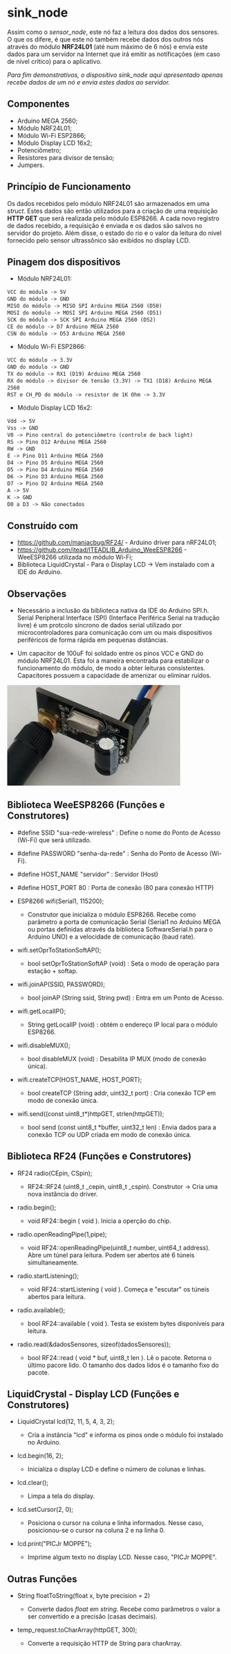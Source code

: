 # sink_node

Assim como o *sensor_node*, este nó faz a leitura dos dados dos sensores.
O que os difere, é que este nó também recebe dados dos outros nós através do módulo **NRF24L01** (até num máximo de 6 nós)
e envia este dados para um servidor na Internet que irá emitir as notificações (em caso de nível crítico) para o aplicativo.

*Para fim demonstrativos, o dispositivo sink_node aqui apresentado apenas recebe dados de um nó e envia estes dados ao servidor.*

## Componentes
- Arduino MEGA 2560;
- Módulo NRF24L01;
- Módulo Wi-Fi ESP2866;
- Módulo Display LCD 16x2;
- Potenciômetro;
- Resistores para divisor de tensão;
- Jumpers.

## Princípio de Funcionamento

Os dados recebidos pelo módulo NRF24L01 são armazenados em uma *struct*.
Estes dados são então utilizados para a criação de uma requisição **HTTP GET** que será realizada pelo
módulo ESP8266. A cada novo registro de dados recebido, a requisição é enviada e os dados
são salvos no servidor do projeto. Além disse, o estado do rio e o valor da leitura do nível fornecido pelo sensor ultrassônico
são exibidos no display LCD.

## Pinagem dos dispositivos

- Módulo NRF24L01:
```
VCC do módulo -> 5V
GND do módulo -> GND
MISO do módulo -> MISO SPI Arduino MEGA 2560 (D50)
MOSI do módulo -> MOSI SPI Arduino MEGA 2560 (D51)
SCK do módulo -> SCK SPI Arduino MEGA 2560 (D52)
CE do módulo -> D7 Arduino MEGA 2560
CSN do módulo -> D53 Arduino MEGA 2560
```

- Módulo Wi-Fi ESP2866:
```
VCC do módulo -> 3.3V
GND do módulo -> GND
TX do módulo -> RX1 (D19) Arduino MEGA 2560
RX do módulo -> divisor de tensão (3.3V) -> TX1 (D18) Arduino MEGA 2560
RST e CH_PD do módulo -> resistor de 1K Ohm -> 3.3V
```

- Módulo Display LCD 16x2:
```
Vdd -> 5V
Vss -> GND
V0 -> Pino central do potenciômetro (controle de back light)
RS -> Pino D12 Arduino MEGA 2560
RW -> GND
E -> Pino D11 Arduino MEGA 2560
D4 -> Pino D5 Arduino MEGA 2560
D5 -> Pino D4 Arduino MEGA 2560
D6 -> Pino D3 Arduino MEGA 2560
D7 -> Pino D2 Arduino MEGA 2560
A -> 5V
K -> GND
D0 a D3 -> Não conectados
```

## Construído com

- https://github.com/maniacbug/RF24/ - Arduino driver para nRF24L01;
- https://github.com/itead/ITEADLIB_Arduino_WeeESP8266 - WeeESP8266 utilizada no módulo Wi-Fi;
- Biblioteca LiquidCrystal - Para o Display LCD -> Vem instalado com a IDE do Arduino.

## Observações

- Necessário a inclusão da biblioteca nativa da IDE do Arduino SPI.h.
Serial Peripheral Interface (SPI) (Interface Periférica Serial na tradução livre) é um
protcolo síncrono de dados serial utilizado por microcontroladores
para comunicação com um ou mais dispositivos periféricos de forma rápida em pequenas distâncias.

- Um capacitor de 100uF foi soldado entre os pinos VCC e GND do módulo NRF24L01.
Esta foi a maneira encontrada para estabilizar o funcionamento do módulo, de modo a obter leituras consistentes.
Capacitores possuem a capacidade de amenizar ou eliminar ruídos.

![Alt text](/NRF24_Capacitor_VCC_GND.jpg?raw=true "Capacitor entre o VCC e o GND do NRF24L01")

## Biblioteca WeeESP8266 (Funções e Construtores)

- #define SSID  "sua-rede-wireless" : Define o nome do Ponto de Acesso (Wi-Fi) que será utilizado.
- #define PASSWORD  "senha-da-rede" : Senha do Ponto de Acesso (Wi-Fi).
- #define HOST_NAME "servidor"      : Servidor (Host)
- #define HOST_PORT 80              : Porta de conexão (80 para conexão HTTP)

- ESP8266 wifi(Serial1, 115200);
  - Construtor que inicializa o módulo ESP8266. Recebe como parâmetro a porta de comunicação Serial (Serial1 no Arduino MEGA ou
  portas definidas através da biblioteca SoftwareSerial.h para o Arduino UNO) e a velocidade de comunicação (baud rate).

- wifi.setOprToStationSoftAP();
  - bool    setOprToStationSoftAP (void) : Seta o modo de operação para estação + softap.

- wifi.joinAP(SSID, PASSWORD);
  - bool    joinAP (String ssid, String pwd) : Entra em um Ponto de Acesso.

- wifi.getLocalIP();
  - String    getLocalIP (void) : obtém o endereço IP local para o módulo ESP8266.

- wifi.disableMUX();
  - bool    disableMUX (void) : Desabilita IP MUX (modo de conexão única).

- wifi.createTCP(HOST_NAME, HOST_PORT);
  - bool    createTCP (String addr, uint32_t port) : Cria conexão TCP em modo de conexão única. 

- wifi.send((const uint8_t*)httpGET, strlen(httpGET));
  - bool    send (const uint8_t *buffer, uint32_t len) : Envia dados para a conexão TCP ou UDP criada em modo de conexão única.

## Biblioteca RF24 (Funções e Construtores)

- RF24 radio(CEpin, CSpin);
  - RF24::RF24 (uint8_t _cepin, uint8_t _cspin). Construtor -> Cria uma nova instância do driver.
  
- radio.begin();
  - void RF24::begin ( void ). Inicia a operção do chip.
  
- radio.openReadingPipe(1,pipe);
  - void RF24::openReadingPipe(uint8_t number, uint64_t address). Abre um túnel para leitura. Podem ser abertos até 6 túneis simultaneamente.
  
- radio.startListening();
  - void RF24::startListening ( void ). Começa e "escutar" os túneis abertos para leitura.
  
- radio.available();
  - bool RF24::available ( void ). Testa se existem bytes disponíveis para leitura.
  
- radio.read(&dadosSensores, sizeof(dadosSensores));
  - bool RF24::read ( void * buf, uint8_t len ). Lê o pacote. Retorna o último pacore lido. O tamanho dos dados lidos
  é o tamanho fixo do pacote.
  
## LiquidCrystal - Display LCD (Funções e Construtores)

- LiquidCrystal lcd(12, 11, 5, 4, 3, 2);
  - Cria a instância "lcd" e informa os pinos onde o módulo foi instalado no Arduino.
  
- lcd.begin(16, 2);
  - Inicializa o display LCD e define o número de colunas e linhas.
  
- lcd.clear();
  - Limpa a tela do display.
  
- lcd.setCursor(2, 0);
  - Posiciona o cursor na coluna e linha informados. Nesse caso, posicionou-se o cursor na coluna 2 e na linha 0.
  
- lcd.print("PICJr MOPPE");
  - Imprime algum texto no display LCD. Nesse caso, "PICJr MOPPE".

## Outras Funções

 - String floatToString(float x, byte precision = 2)
   - Converte dados *float* em *string*. Recebe como parâmetros o valor a ser convertido e a precisão (casas decimais).
 
 - temp_request.toCharArray(httpGET, 300);
   - Converte a requisição HTTP de String para charArray.
